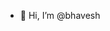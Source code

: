 - 👋 Hi, I’m @bhavesh

<!---
bhavesh-couture/bhavesh-couture is a ✨ special ✨ repository because its `README.md` (this file) appears on your GitHub profile.
You can click the Preview link to take a look at your changes.
--->
